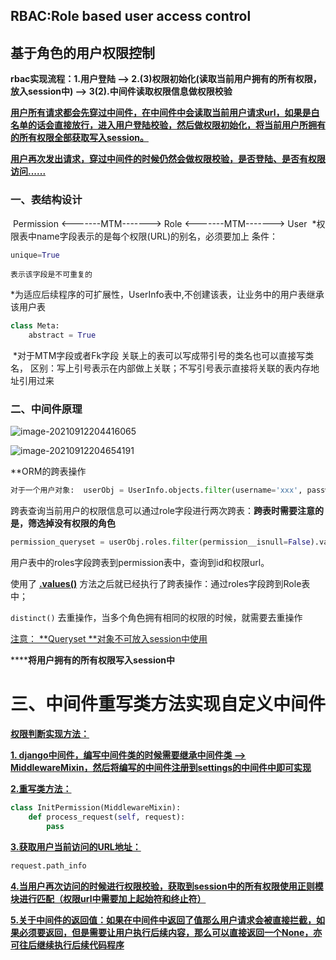## **RBAC:Role based user access control**

## 基于角色的用户权限控制

**rbac实现流程：1.用户登陆 --> 2.(3)权限初始化(读取当前用户拥有的所有权限，放入session中) --> 3(2).中间件读取权限信息做权限校验**

**<u>用户所有请求都会先穿过中间件，在中间件中会读取当前用户请求url，如果是白名单的话会直接放行，进入用户登陆校验，然后做权限初始化，将当前用户所拥有的所有权限全部获取写入session。</u>**

**<u>用户再次发出请求，穿过中间件的时候仍然会做权限校验，是否登陆、是否有权限访问......</u>**

### 一、表结构设计

​    Permission <-------MTM-------> Role <-------MTM-------> User
​    *权限表中name字段表示的是每个权限(URL)的别名，必须要加上 条件：

```python
unique=True
```

 	表示该字段是不可重复的

​    *为适应后续程序的可扩展性，UserInfo表中,不创建该表，让业务中的用户表继承该用户表

```python
class Meta:
	abstract = True
```

​    *对于MTM字段或者Fk字段 关联上的表可以写成带引号的类名也可以直接写类名，
​        区别：写上引号表示在内部做上关联；不写引号表示直接将关联的表内存地址引用过来

### 二、中间件原理

![image-20210912204416065](C:\Users\w84u\AppData\Roaming\Typora\typora-user-images\image-20210912204416065.png)

![image-20210912204654191](C:\Users\w84u\AppData\Roaming\Typora\typora-user-images\image-20210912204654191.png)

**ORM的跨表操作

```python
对于一个用户对象:  userObj = UserInfo.objects.filter(username='xxx', password='xxx').first()
```

跨表查询当前用户的权限信息可以通过role字段进行两次跨表：**跨表时需要注意的是，筛选掉没有权限的角色**

```python
permission_queryset = userObj.roles.filter(permission__isnull=False).values(permission__id, permission__url).distinct()
```

用户表中的roles字段跨表到permission表中，查询到id和权限url。

使用了 <u>**.values()**</u> 方法之后就已经执行了跨表操作：通过roles字段跨到Role表中；

`distinct()` 去重操作，当多个角色拥有相同的权限的时候，就需要去重操作

<u>注意：  **Queryset    **对象不可放入session中使用</u>

******将用户拥有的所有权限写入session中**

# 三、中间件重写类方法实现自定义中间件

<u>**权限判断实现方法：**</u>

<u>**1. django中间件，编写中间件类的时候需要继承中间件类 --> MiddlewareMixin，然后将编写的中间件注册到settings的中间件中即可实现**</u>

**<u>2.重写类方法：</u>**

```python
class InitPermission(MiddlewareMixin):
	def process_request(self, request):
		pass
```

**<u>3.获取用户当前访问的URL地址：</u>**

```python
request.path_info
```

**<u>4.当用户再次访问的时候进行权限校验，获取到session中的所有权限使用正则模块进行匹配（权限url中需要加上起始符和终止符）</u>**

**<u>5.关于中间件的返回值：如果在中间件中返回了值那么用户请求会被直接拦截，如果必须要返回，但是需要让用户执行后续内容，那么可以直接返回一个None，亦可往后继续执行后续代码程序</u>**

